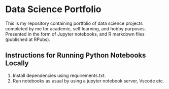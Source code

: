 # Data Science Portfolio
This is my repository containing portfolio of data science projects completed by me for academic, self learning, and hobby purposes. Presented in the form of Jupyter notebooks, and R markdown files (published at RPubs).

## Instructions for Running Python Notebooks Locally
1. Install dependencies using requirements.txt.
2. Run notebooks as usual by using a jupyter notebook server, Vscode etc.
